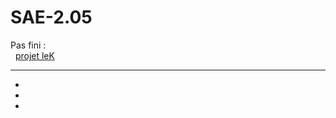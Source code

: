 # SAE-2.05

Pas fini :  
&nbsp; [projet leK](https://github.com/potatovitch/leK/tree/main)

***

*
*
*
